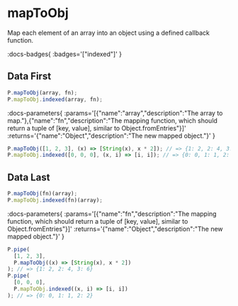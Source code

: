 # mapToObj

Map each element of an array into an object using a defined callback function.

:docs-badges{ :badges='["indexed"]' }


## Data First

```js [light]
P.mapToObj(array, fn);
P.mapToObj.indexed(array, fn);
```

:docs-parameters{ :params='[{"name":"array","description":"The array to map."},{"name":"fn","description":"The mapping function, which should return a tuple of [key, value], similar to Object.fromEntries"}]' :returns='{"name":"Object","description":"The new mapped object."}' }

```js
P.mapToObj([1, 2, 3], (x) => [String(x), x * 2]); // => {1: 2, 2: 4, 3: 6}
P.mapToObj.indexed([0, 0, 0], (x, i) => [i, i]); // => {0: 0, 1: 1, 2: 2}
```

## Data Last

```js [light]
P.mapToObj(fn)(array);
P.mapToObj.indexed(fn)(array);
```

:docs-parameters{ :params='[{"name":"fn","description":"The mapping function, which should return a tuple of [key, value], similar to Object.fromEntries"}]' :returns='{"name":"Object","description":"The new mapped object."}' }

```js
P.pipe(
  [1, 2, 3],
  P.mapToObj((x) => [String(x), x * 2])
); // => {1: 2, 2: 4, 3: 6}
P.pipe(
  [0, 0, 0],
  P.mapToObj.indexed((x, i) => [i, i])
); // => {0: 0, 1: 1, 2: 2}
```